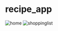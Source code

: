 # recipe_app
![home](https://github.com/user-attachments/assets/c66573e1-532c-419e-8625-428e24304e82)
![shoppinglist](https://github.com/user-attachments/assets/f14388d8-5f32-4af4-b7fb-04a74fc4fd14)
